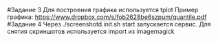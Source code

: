 #Задание 3
Для построения графика используется tplot
Пример графика:
https://www.dropbox.com/s/fob2628be6szpum/quantile.pdf
#Задание 4
Через ./screenshotd.init.sh start запускается сервис.
Для снятия скриншотов используется import из imagemagick
